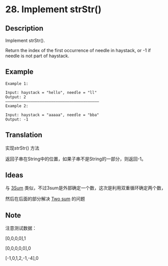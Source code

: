 # 28. Implement strStr()
## Description
Implement strStr().

Return the index of the first occurrence of needle in haystack, or -1 if needle is not part of haystack.
## Example
```$xslt
Example 1:

Input: haystack = "hello", needle = "ll"
Output: 2
—————————————————————————————————————————
Example 2:

Input: haystack = "aaaaa", needle = "bba"
Output: -1
```
## Translation
实现strStr() 方法

返回子串在String中的位置，如果子串不是String的一部分，则返回-1。

## Ideas
与 [3Sum](./src/com/leetcode/problems/ThreeSum.md) 类似，不过3sum是外部确定一个数，这次是利用双重循环确定两个数，

然后在后面的部分解决 [Two sum](./src/com/leetcode/problems/TwoSum.md) 的问题
## Note
注意测试数据：

[0,0,0,0],1

[0,0,0,0,0],0

[-1,0,1,2,-1,-4],0
